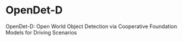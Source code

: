 # OpenDet-D
OpenDet-D: Open World Object Detection via Cooperative Foundation Models for Driving Scenarios
